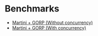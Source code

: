 # Benchmarks

- [Martini + GORP (Without concurrency)](martini-gorp-without-c.md)
- [Martini + GORP (With concurrency)](martini-gorp-with-c.md)

